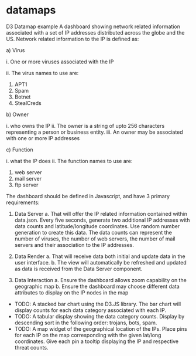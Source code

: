 # datamaps
D3 Datamap example
A dashboard showing network related information associated with a set of IP addresses distributed across the globe and the US. Network related information to the IP is defined as:

a) Virus

i. One or more viruses associated with the IP

ii. The virus names to use are:

1. APT1
2. Spam
3. Botnet
4. StealCreds

b) Owner

i. who owns the IP
ii. The owner is a string of up­to 256 characters representing a person or business entity.
iii. An owner may be associated with one or more IP addresses

c) Function

i. what the IP does
ii. The function names to use are:
1. web server
2. mail server
3. ftp server

The dashboard should be defined in Javascript, and have 3 primary requirements:

1. Data Server
a. That will offer the IP related information contained within data.json. Every five
seconds, generate two additional IP addresses with data counts and latitude/longitude coordinates. Use random number generation to create this data. The data counts can represent the number of viruses, the number of web servers, the number of mail servers and their association to the IP addresses.

2. Data Render
a. That will receive data both initial and update data in the user interface.
b. The view will automatically be refreshed and updated as data is received from the Data Server component.

3. Data Interaction
a. Ensure the dashboard allows zoom capability on the geographic map
b. Ensure the dashboard may choose different data attributes to display on the IP nodes in the map


- TODO: A stacked bar chart using the D3.JS library. The bar chart will display counts for each data category associated with each IP.
- TODO: A tabular display showing the data category counts. Display by descending sort in the following order: trojans, bots, spam.
- TODO: A map widget of the geographical location of the IPs. Place pins for each IP on the map corresponding with the given lat/long coordinates. Give each pin a tooltip displaying the IP and respective threat counts.
